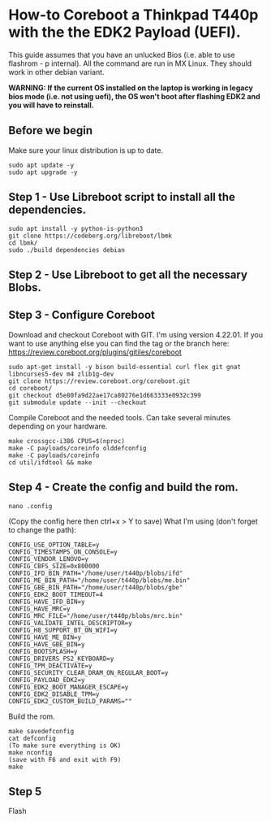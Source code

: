 # How-to Coreboot a Thinkpad T440p with the the EDK2 Payload (UEFI).

This guide assumes that you have an unlucked Bios (i.e. able to use flashrom - p internal).
All the command are run in MX Linux. They should work in other debian variant.

**WARNING: If the current OS installed on the laptop is working in legacy bios mode (i.e. not using uefi), the OS won't boot after flashing EDK2 and you will have to reinstall.**

## Before we begin
Make sure your linux distribution is up to date.
```
sudo apt update -y
sudo apt upgrade -y
```

## Step 1 - Use Libreboot script to install all the dependencies.
```
sudo apt install -y python-is-python3
git clone https://codeberg.org/libreboot/lbmk
cd lbmk/
sudo ./build dependencies debian 
```
## Step 2 - Use Libreboot to get all the necessary Blobs.


## Step 3 - Configure Coreboot
Download and checkout Coreboot with GIT. I'm using version 4.22.01. If you want to use anything else you can find the tag or the branch here:
https://review.coreboot.org/plugins/gitiles/coreboot
```
sudo apt-get install -y bison build-essential curl flex git gnat libncurses5-dev m4 zlib1g-dev
git clone https://review.coreboot.org/coreboot.git
cd coreboot/
git checkout d5e80fa9d22ae17ca80276e1d663333e0932c399
git submodule update --init --checkout
```
Compile Coreboot and the needed tools.
Can take several minutes depending on your hardware.
```
make crossgcc-i386 CPUS=$(nproc)
make -C payloads/coreinfo olddefconfig
make -C payloads/coreinfo
cd util/ifdtool && make
```
## Step 4 - Create the config and build the rom.
```
nano .config
```
(Copy the config here then ctrl+x > Y to save)
What I'm using (don't forget to change the path):
```
CONFIG_USE_OPTION_TABLE=y
CONFIG_TIMESTAMPS_ON_CONSOLE=y
CONFIG_VENDOR_LENOVO=y
CONFIG_CBFS_SIZE=0x800000
CONFIG_IFD_BIN_PATH="/home/user/t440p/blobs/ifd"
CONFIG_ME_BIN_PATH="/home/user/t440p/blobs/me.bin"
CONFIG_GBE_BIN_PATH="/home/user/t440p/blobs/gbe"
CONFIG_EDK2_BOOT_TIMEOUT=4
CONFIG_HAVE_IFD_BIN=y
CONFIG_HAVE_MRC=y
CONFIG_MRC_FILE="/home/user/t440p/blobs/mrc.bin"
CONFIG_VALIDATE_INTEL_DESCRIPTOR=y
CONFIG_H8_SUPPORT_BT_ON_WIFI=y
CONFIG_HAVE_ME_BIN=y
CONFIG_HAVE_GBE_BIN=y
CONFIG_BOOTSPLASH=y
CONFIG_DRIVERS_PS2_KEYBOARD=y
CONFIG_TPM_DEACTIVATE=y
CONFIG_SECURITY_CLEAR_DRAM_ON_REGULAR_BOOT=y
CONFIG_PAYLOAD_EDK2=y
CONFIG_EDK2_BOOT_MANAGER_ESCAPE=y
CONFIG_EDK2_DISABLE_TPM=y
CONFIG_EDK2_CUSTOM_BUILD_PARAMS=""
```
Build the rom.
```
make savedefconfig
cat defconfig
(To make sure everything is OK)
make nconfig
(save with F6 and exit with F9)
make
```


## Step 5
Flash
